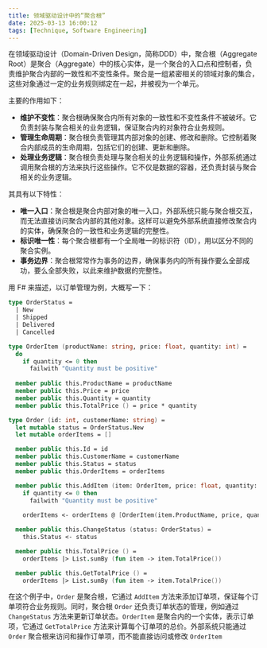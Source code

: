 ```yaml
---
title: 领域驱动设计中的“聚合根”
date: 2025-03-13 16:00:12
tags: [Technique, Software Engineering]
---
```


在领域驱动设计（Domain-Driven Design，简称DDD）中，聚合根（Aggregate Root）是聚合（Aggregate）中的核心实体，是一个聚合的入口点和控制者，负责维护聚合内部的一致性和不变性条件。聚合是一组紧密相关的领域对象的集合，这些对象通过一定的业务规则绑定在一起，并被视为一个单元。

主要的作用如下：

- **维护不变性**：聚合根确保聚合内所有对象的一致性和不变性条件不被破坏。它负责封装与聚合相关的业务逻辑，保证聚合内的对象符合业务规则。
- **管理生命周期**：聚合根负责管理其内部对象的创建、修改和删除。它控制着聚合内部成员的生命周期，包括它们的创建、更新和删除。
- **处理业务逻辑**：聚合根负责处理与聚合相关的业务逻辑和操作，外部系统通过调用聚合根的方法来执行这些操作。它不仅是数据的容器，还负责封装与聚合相关的业务逻辑。

其具有以下特性：

- **唯一入口**：聚合根是聚合内部对象的唯一入口，外部系统只能与聚合根交互，而无法直接访问聚合内部的其他对象。这样可以避免外部系统直接修改聚合内的实体，确保聚合的一致性和业务逻辑的完整性。
- **标识唯一性**：每个聚合根都有一个全局唯一的标识符（ID），用以区分不同的聚合实例。
- **事务边界**：聚合根常常作为事务的边界，确保事务内的所有操作要么全部成功，要么全部失败，以此来维护数据的完整性。

用 F# 来描述，以订单管理为例，大概写一下：

```fsharp
type OrderStatus = 
  | New
  | Shipped
  | Delivered
  | Cancelled

type OrderItem (productName: string, price: float, quantity: int) = 
  do
    if quantity <= 0 then
      failwith "Quantity must be positive"
  
  member public this.ProductName = productName
  member public this.Price = price
  member public this.Quantity = quantity
  member public this.TotalPrice () = price * quantity

type Order (id: int, customerName: string) = 
  let mutable status = OrderStatus.New
  let mutable orderItems = []

  member public this.Id = id
  member public this.CustomerName = customerName
  member public this.Status = status
  member public this.OrderItems = orderItems

  member public this.AddItem (item: OrderItem, price: float, quantity: int) =
    if quantity <= 0 then
      failwith "Quantity must be positive"
    
    orderItems <- orderItems @ [OrderItem(item.ProductName, price, quantity)]

  member public this.ChangeStatus (status: OrderStatus) =
    this.Status <- status

  member public this.TotalPrice () =
    orderItems |> List.sumBy (fun item -> item.TotalPrice())

  member public this.GetTotalPrice () =
    orderItems |> List.sumBy (fun item -> item.TotalPrice())
```

在这个例子中，`Order` 是聚合根，它通过 `AddItem` 方法来添加订单项，保证每个订单项符合业务规则。同时，聚合根 `Order` 还负责订单状态的管理，例如通过 `ChangeStatus` 方法来更新订单状态。`OrderItem` 是聚合内的一个实体，表示订单项，它通过 `GetTotalPrice` 方法来计算每个订单项的总价。外部系统只能通过 `Order` 聚合根来访问和操作订单项，而不能直接访问或修改 `OrderItem`
